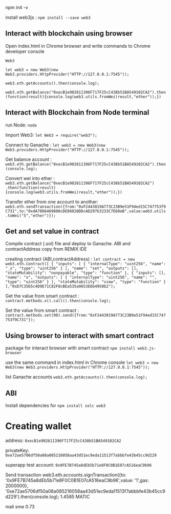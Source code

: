 npm init -v

install web3js :  `npm install --save web3` 

## Interact with blockchain using browser
Open index.html in Chrome browser and write commands to Chrome developer console

`Web3`

`let web3 = new Web3(new Web3.providers.HttpProvider("HTTP://127.0.0.1:7545"));`

`web3.eth.getAccounts().then(console.log);`

`web3.eth.getBalance("0xecB1e902611396F717F25cC438b51BA549102CA2").then(function(result){console.log(web3.utils.fromWei(result,"ether"));})`

## Interact with Blockchain from Node terminal

run Node:  `node` 

Import Web3:  `let Web3 = require("web3");` 

Connect to Ganache :  `let web3 = new Web3(new Web3.providers.HttpProvider("HTTP://127.0.0.1:7545"));`

Get balance account :  `web3.eth.getBalance("0xecB1e902611396F717F25cC438b51BA549102CA2").then(console.log);`

Convert wei into ether :  `web3.eth.getBalance("0xecB1e902611396F717F25cC438b51BA549102CA2")
.then(function(result){console.log(web3.utils.fromWei(result,"ether"));})`

Transfer ether from one account to another: 
`web3.eth.sendTransaction({from:"0xF2443019A773C23B9e51F94ed15C747753f9C731",to:"0xdA78D6469808cDE86020DDcAD297b3233C7E68eB",value:web3.utils.toWei("5","ether")});`

## Get and set value in contract
Compile contract (.sol) file and deploy to Ganache. 
ABI and contractAddress copy from REMIX IDE

creating contract (ABI,contractAddress) :  `let contract = new web3.eth.Contract([
{
"inputs": [
{
"internalType": "uint256",
"name": "_x",
"type": "uint256"
}
],
"name": "set",
"outputs": [],
"stateMutability": "nonpayable",
"type": "function"
},
{
"inputs": [],
"name": "x",
"outputs": [
{
"internalType": "uint256",
"name": "",
"type": "uint256"
}
],
"stateMutability": "view",
"type": "function"
}
],"0xD7C35b5c4D9E71C82F8cBEa535a9653E6b4950b2");`

Get the value from smart contract :  `contract.methods.x().call().then(console.log);`

Set the value from smart contract :  `contract.methods.set(90).send({from:"0xF2443019A773C23B9e51F94ed15C747753f9C731"});`


## Using browser to interact with smart contract
package for interact browser with smart contract `npm install web3.js-browser`

use the same command in index.html in Chrome console
`let web3 = new Web3(new Web3.providers.HttpProvider("HTTP://127.0.0.1:7545"));`

list Ganache accounts `web3.eth.getAccounts().then(console.log);`

## ABI
Install dependencies for
`npm install solc web3`

# Creating wallet
address: `0xecB1e902611396F717F25cC438b51BA549102CA2`

privateKey: `0xe72ae5706df50a08a085216058aa43d51ec9eda11513f7abbbfe43b45cc9d229`

superapp test account: `0x9FE7B745a8dEb5b71e8F0C0B1E07cA516eaC9b96`



Send transaction
web3.eth.accounts.signTransaction({to: '0x9FE7B745a8dEb5b71e8F0C0B1E07cA516eaC9b96',value: '1',gas: 2000000}, '0xe72ae5706df50a08a085216058aa43d51ec9eda11513f7abbbfe43b45cc9d229').then(console.log);
1.4585
MATIC

mali sme 0.73